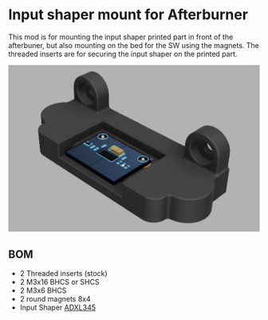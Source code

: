 # Input shaper mount for Afterburner

This mod is for mounting the input shaper printed part in front of the afterbuner, but also mounting on the bed for the SW using the magnets. The threaded inserts are for securing the input shaper on the printed part.

![image1](./images/image1.png)

## BOM

- 2 Threaded inserts (stock)
- 2 M3x16 BHCS or SHCS
- 2 M3x6 BHCS
- 2 round magnets 8x4
- Input Shaper [ADXL345](https://www.amazon.com/gp/product/B07DMZCGP9)


